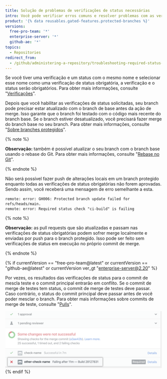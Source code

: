 ```yaml
---
title: Solução de problemas de verificações de status necessárias
intro: Você pode verificar erros comuns e resolver problemas com as verificações de status necessárias.
product: '{% data reusables.gated-features.protected-branches %}'
versions:
  free-pro-team: '*'
  enterprise-server: '*'
  github-ae: '*'
topics:
  - Repositories
redirect_from:
  - /github/administering-a-repository/troubleshooting-required-status-checks
---
```


Se você tiver uma verificação e um status com o mesmo nome e selecionar esse nome como uma verificação de status obrigatória, a verificação e o status serão obrigatórios. Para obter mais informações, consulte "[Verificações](/rest/reference/checks)".

Depois que você habilitar as verificações de status solicitadas, seu branch pode precisar estar atualizado com o branch de base antes da ação de merge. Isso garante que o branch foi testado com o código mais recente do branch base. Se o branch estiver desatualizado, você precisará fazer merge do branch base no seu branch. Para obter mais informações, consulte "[Sobre branches protegidos](/github/administering-a-repository/about-protected-branches#require-status-checks-before-merging)".

{% note %}

**Observação:** também é possível atualizar o seu branch com o branch base usando o rebase do Git. Para obter mais informações, consulte "[Rebase no Git](/github/getting-started-with-github/about-git-rebase)".

{% endnote %}

Não será possível fazer push de alterações locais em um branch protegido enquanto todas as verificações de status obrigatórias não forem aprovadas. Sendo assim, você receberá uma mensagem de erro semelhante a esta.

```shell
remote: error: GH006: Protected branch update failed for refs/heads/main.
remote: error: Required status check "ci-build" is failing
```
{% note %}

**Observação:** as pull requests que são atualizadas e passam nas verificações de status obrigatórias podem sofrer merge localmente e enviadas por push para o branch protegido. Isso pode ser feito sem verificações de status em execução no próprio commit de merge.

{% endnote %}

{% if currentVersion == "free-pro-team@latest" or currentVersion == "github-ae@latest" or currentVersion ver_gt "enterprise-server@2.20" %}

Por vezes, os resultados das verificações de status para o commit de mescla teste e o commit principal entrarão em conflito. Se o commit de merge de testes tem status, o commit de merge de testes deve passar. Caso contrário, o status do commit principal deve passar antes de você poder mesclar o branch. Para obter mais informações sobre commits de merge de teste, consulte "[Pulls](/rest/reference/pulls#get-a-pull-request)".

![Branch com commits de mescla conflitantes](/assets/images/help/repository/req-status-check-conflicting-merge-commits.png)
{% endif %}
